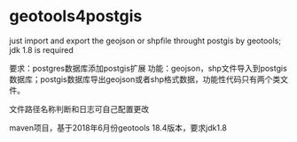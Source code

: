 # geotools4postgis
just import and  export the  geojson or shpfile throught postgis by geotools;  jdk 1.8 is required

要求：postgres数据库添加postgis扩展
功能：geojson，shp文件导入到postgis数据库；postgis数据库导出geojson或者shp格式数据，功能性代码只有两个类文件。

文件路径名称判断和日志可自己配置更改
 
 maven项目，基于2018年6月份geotools 18.4版本，要求jdk1.8
